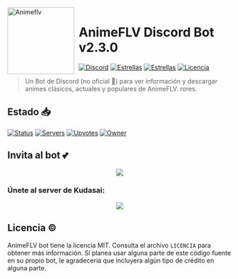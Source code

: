 <img width="150" height="150" align="left" style="float: left; margin: 0 10px 0 0;" alt="Animeflv" src="https://cdn.discordapp.com/avatars/938856255416569946/17e93fb724c1728d379e5ee6331f4ec6.webp"> 

# AnimeFLV Discord Bot v2.3.0

[![Discord](https://img.shields.io/badge/discord.js-v13.0.1-blue.svg?logo=npm)](https://github.com/discordjs)
[![Estrellas](https://img.shields.io/github/stars/Manzanitabot123/AnimeFLV_DiscordBOT.svg)](https://github.com/Manzanitabot123/AnimeFLV_DiscordBOT)
[![Estrellas](https://img.shields.io/github/forks/Manzanitabot123/AnimeFLV_DiscordBOT.svg)](https://github.com/Manzanitabot123/AnimeFLV_DiscordBOT)
[![Licencia](https://img.shields.io/github/license/Manzanitabot123/AnimeFLV_DiscordBOT.svg)](https://github.com/Manzanitabot123/AnimeFLV_DiscordBOT/blob/master/LICENSE)

> Un Bot de Discord (no oficial 🤖) para ver información y descargar animes clásicos, actuales y populares de AnimeFLV.
rores.

## Estado 📥

[![Status](https://top.gg/api/widget/status/938856255416569946.svg)](https://top.gg/bot/938856255416569946)
[![Servers](https://top.gg/api/widget/servers/938856255416569946.svg)](https://top.gg/bot/938856255416569946)
[![Upvotes](https://top.gg/api/widget/upvotes/938856255416569946.svg)](https://top.gg/bot/938856255416569946)
[![Owner](https://top.gg/api/widget/owner/938856255416569946.svg)](https://top.gg/bot/938856255416569946)

## Invita al bot 💕
<p align="center"> 
<a href="https://top.gg/bot/938856255416569946">
  <img src="https://top.gg/api/widget/938856255416569946.svg">
</a>


### Únete al server de Kudasai:
<p align="center"> 
<a href="https://discord.gg/kudasai"><img src="https://media.discordapp.net/attachments/911416705903902731/946473280309690388/unknown.png"/></a>

## Licencia ©️
AnimeFLV bot tiene la licencia MIT. Consulta el archivo `LICENCIA` para obtener más información. Si planea usar alguna parte de este código fuente en su propio bot, le agradecería que incluyera algún tipo de crédito en alguna parte. 
